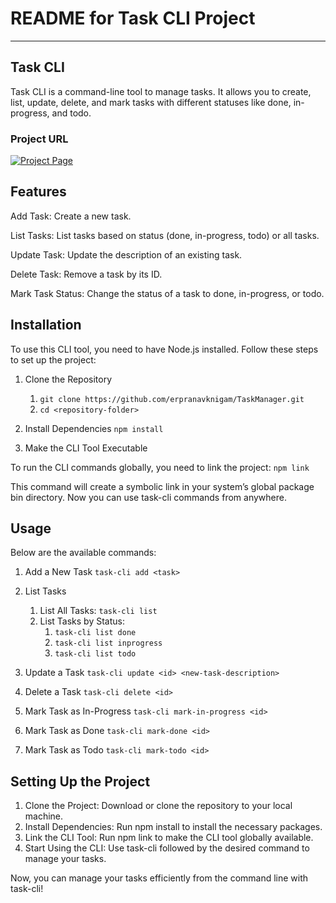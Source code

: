 
# README for Task CLI Project

---------------------------------------------

## Task CLI

Task CLI is a command-line tool to manage tasks. It allows you to create, list, update, delete, and mark tasks with different statuses like done, in-progress, and todo.

### Project URL
[![Project Page](https://img.shields.io/badge/Project%20Page-Click%20Here-brightgreen)](https://roadmap.sh/projects/task-tracker)

## Features

Add Task: Create a new task.

List Tasks: List tasks based on status (done, in-progress, todo) or all tasks.

Update Task: Update the description of an existing task.

Delete Task: Remove a task by its ID.

Mark Task Status: Change the status of a task to done, in-progress, or todo.

## Installation

To use this CLI tool, you need to have Node.js installed. Follow these steps to set up the project:

1. Clone the Repository
    1. `git clone https://github.com/erpranavknigam/TaskManager.git`
    2. `cd <repository-folder>`

2. Install Dependencies
    `npm install`

3. Make the CLI Tool Executable


To run the CLI commands globally, you need to link the project:
    `npm link`

This command will create a symbolic link in your system’s global package bin directory. Now you can use task-cli commands from anywhere.

## Usage

Below are the available commands:

1. Add a New Task
    `task-cli add <task>`

2. List Tasks
    1. List All Tasks:
        `task-cli list`
    2. List Tasks by Status:
        1. `task-cli list done`
        2. `task-cli list inprogress`
        3. `task-cli list todo`

3. Update a Task
    `task-cli update <id> <new-task-description>`

4. Delete a Task
    `task-cli delete <id>`

5. Mark Task as In-Progress
    `task-cli mark-in-progress <id>`

6. Mark Task as Done
    `task-cli mark-done <id>`

7. Mark Task as Todo
    `task-cli mark-todo <id>`


## Setting Up the Project

1. Clone the Project: Download or clone the repository to your local machine.
2. Install Dependencies: Run npm install to install the necessary packages.
3. Link the CLI Tool: Run npm link to make the CLI tool globally available.
4. Start Using the CLI: Use task-cli followed by the desired command to manage your tasks.

Now, you can manage your tasks efficiently from the command line with task-cli!